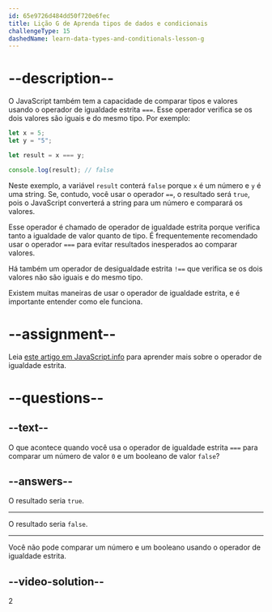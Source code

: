 ```yaml
---
id: 65e9726d484dd50f720e6fec
title: Lição G de Aprenda tipos de dados e condicionais
challengeType: 15
dashedName: learn-data-types-and-conditionals-lesson-g
---
```


# --description--

O JavaScript também tem a capacidade de comparar tipos e valores usando o operador de igualdade estrita `===`. Esse operador verifica se os dois valores são iguais e do mesmo tipo. Por exemplo:

```javascript
let x = 5;
let y = "5";

let result = x === y;

console.log(result); // false
```

Neste exemplo, a variável `result` conterá `false` porque `x` é um número e `y` é uma string. Se, contudo, você usar o operador `==`, o resultado será `true`, pois o JavaScript converterá a string para um número e comparará os valores.

Esse operador é chamado de operador de igualdade estrita porque verifica tanto a igualdade de valor quanto de tipo. É frequentemente recomendado usar o operador `===` para evitar resultados inesperados ao comparar valores.

Há também um operador de desigualdade estrita `!==` que verifica se os dois valores não são iguais e do mesmo tipo.

Existem muitas maneiras de usar o operador de igualdade estrita, e é importante entender como ele funciona.

# --assignment--

Leia <a href="https://javascript.info/comparison" target="_blank" rel="noopener noreferrer nofollow">este artigo em JavaScript.info</a> para aprender mais sobre o operador de igualdade estrita.

# --questions--

## --text--

O que acontece quando você usa o operador de igualdade estrita `===` para comparar um número de valor `0` e um booleano de valor `false`?

## --answers--

O resultado seria `true`.

---

O resultado seria `false`.

---

Você não pode comparar um número e um booleano usando o operador de igualdade estrita.


## --video-solution--

2
